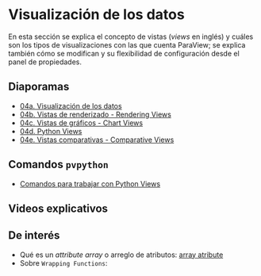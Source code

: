 # Visualización de los datos

En esta sección se explica el concepto de vistas (*views* en inglés) y cuáles son los tipos de visualizaciones con las que cuenta ParaView; se explica también cómo se modifican y su flexibilidad de configuración desde el panel de propiedades.

## Diaporamas

* [04a. Visualización de los datos](04a_Visualizacion_de_los_datos.pdf)
* [04b. Vistas de renderizado - Rendering Views](04b_Vistas_de_renderizado_Render_Views.pdf)
* [04c. Vistas de gráficos - Chart Views](04c_Vistas_de_graficos_Chart_Views.pdf)
* [04d. Python Views](04d_Python_Views.pdf)
* [04e. Vistas comparativas - Comparative Views](04e_Vistas_comparativas_Comparative_Views.pdf)


## Comandos ```pvpython```

* [Comandos para trabajar con Python Views](04d_Python_Views.ipynb)

## Videos explicativos

## De interés

* Qué es un *attribute array* o arreglo de atributos: [array atribute](http://ftp.actix.com/resources/1502/Projects/KB/TechLayer/About_Array_Attributes.htm#:~:text=Unlike%20ordinary%20attributes%2C%20which%20store,are%20identified%20by%20an%20index.)
* Sobre ```Wrapping Functions```:  
